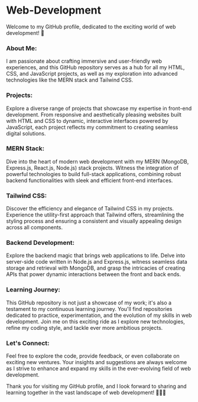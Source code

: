 # Web-Development
Welcome to my GitHub profile, dedicated to the exciting world of web development! 🚀

### About Me:
I am passionate about crafting immersive and user-friendly web experiences, and this GitHub repository serves as a hub for all my HTML, CSS, and JavaScript projects, as well as my exploration into advanced technologies like the MERN stack and Tailwind CSS.

### Projects:
Explore a diverse range of projects that showcase my expertise in front-end development. From responsive and aesthetically pleasing websites built with HTML and CSS to dynamic, interactive interfaces powered by JavaScript, each project reflects my commitment to creating seamless digital solutions.

### MERN Stack:
Dive into the heart of modern web development with my MERN (MongoDB, Express.js, React.js, Node.js) stack projects. Witness the integration of powerful technologies to build full-stack applications, combining robust backend functionalities with sleek and efficient front-end interfaces.

### Tailwind CSS:
Discover the efficiency and elegance of Tailwind CSS in my projects. Experience the utility-first approach that Tailwind offers, streamlining the styling process and ensuring a consistent and visually appealing design across all components.

### Backend Development:
Explore the backend magic that brings web applications to life. Delve into server-side code written in Node.js and Express.js, witness seamless data storage and retrieval with MongoDB, and grasp the intricacies of creating APIs that power dynamic interactions between the front and back ends.

### Learning Journey:
This GitHub repository is not just a showcase of my work; it's also a testament to my continuous learning journey. You'll find repositories dedicated to practice, experimentation, and the evolution of my skills in web development. Join me on this exciting ride as I explore new technologies, refine my coding style, and tackle ever more ambitious projects.

### Let's Connect:
Feel free to explore the code, provide feedback, or even collaborate on exciting new ventures. Your insights and suggestions are always welcome as I strive to enhance and expand my skills in the ever-evolving field of web development.

Thank you for visiting my GitHub profile, and I look forward to sharing and learning together in the vast landscape of web development! 👨‍💻✨
